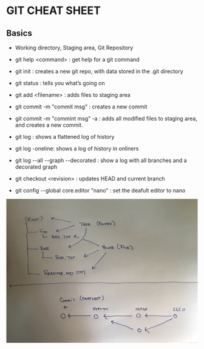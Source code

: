<!-- JS use if these pages are used as githubpages. can be deleted if used elsewhere -->
<script src="https://code.jquery.com/jquery-3.2.1.min.js"></script>
<script src="../script.js"></script>

# GIT CHEAT SHEET

## Basics
- Working directory, Staging area, Git Repository

- git help \<command\> : get help for a git command   
- git init : creates a new git repo, with data stored in the .git directory
- git status : tells you what’s going on
- git add \<filename\> : adds files to staging area
- git commit -m "commit msg" : creates a new commit
- git commit -m "commint msg" -a : adds all modified files to staging area, and creates a new commit.
- git log : shows a flattened log of history
- git log -oneline: shows a log of history in onliners
- git log --all --graph --decorated : show a log with all branches and a decorated graph 
- git checkout \<revision\> : updates HEAD and current branch
- git config --global core.editor "nano" : set the deafult editor to nano     

    

![](../img/gitdatamodel.jpg)


<!--
![](../img/git_tavle.JPG)
-->
<!--
    ## Branching and merging
    - git branch: shows branches
    - git branch \<name\>: creates a branch
    - git branch -d \<branch name\>: delete branch
    - git checkout -b <name>: creates a branch and switches to it
    - git merge \<branch name\>: merges into current branch

    ## Configuration
    - .gitignore: file for specifying which files should not be included in commits
        - [example (simple):](gitignore_simple.txt)
        - [example (IntelliJ):](gitignore.txt)

    ## Remotes (Github)
    - git remote: list remotes
    - git remote -v: list push and fetch remote url
    - git remote set-url \<remote\> \<url\>: changes the online repository url
    - git remote add \<remote\> \<url\>: add a reference to the remote repository 
    - git push \<remote\> \<local branch\>:\<remote branch\>: send objects to remote, and update remote reference
    - git fetch: retrieve objects/references from a remote
    - git pull: same as git fetch; git merge
    - git clone: download repository from remote
    - git branch -r: list remote branches

-->

